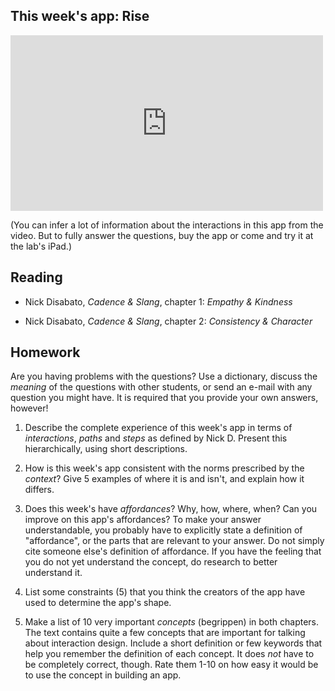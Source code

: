 ## This week's app: Rise

<iframe src="https://player.vimeo.com/video/55786338?color=4691b9&title=0&byline=0&portrait=0" width="500" height="281" frameborder="0" webkitallowfullscreen mozallowfullscreen allowfullscreen></iframe>

(You can infer a lot of information about the interactions in this app from the
video. But to fully answer the questions, buy the app or come and try it at the
lab's iPad.)

## Reading

* Nick Disabato, *Cadence & Slang*, chapter 1: *Empathy & Kindness*

* Nick Disabato, *Cadence & Slang*, chapter 2: *Consistency & Character*

## Homework

Are you having problems with the questions? Use a dictionary, discuss the
*meaning* of the questions with other students, or send an e-mail with any
question you might have. It is required that you provide your own answers,
however!

1. Describe the complete experience of this week's app in terms of
*interactions*, *paths* and *steps* as defined by Nick D. Present this hierarchically, using short descriptions.

2. How is this week's app consistent with the norms prescribed by the
*context*? Give 5 examples of where it is and isn't, and explain how it differs.

3. Does this week's have *affordances*? Why, how, where, when? Can you improve
on this app's affordances? To make your answer understandable, you probably
have to explicitly state a definition of "affordance", or the parts that are
relevant to your answer. Do not simply cite someone else's definition of affordance. If you have the feeling that you do not yet understand the concept, do research to better understand it.

4. List some constraints (5) that you think the creators of the app have used
to determine the app's shape.

5. Make a list of 10 very important *concepts* (begrippen) in both chapters.
The text contains quite a few concepts that are important for talking about
interaction design. Include a short definition or few keywords that help you
remember the definition of each concept. It does *not* have to be completely
correct, though. Rate them 1-10 on how easy it would be to use the concept in
building an app.
